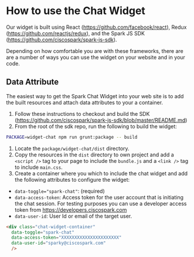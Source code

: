 # How to use the Chat Widget

Our widget is built using React (https://github.com/facebook/react), Redux (https://github.com/reactjs/redux), and the Spark JS SDK (https://github.com/ciscospark/spark-js-sdk).

Depending on how comfortable you are with these frameworks, there are are a number of ways you can use the widget on your website and in your code.

## Data Attribute

The easiest way to get the Spark Chat Widget into your web site is to add the built resources and attach data attributes to your a container.

1. Follow these instructions to checkout and build the SDK (https://github.com/ciscospark/spark-js-sdk/blob/master/README.md)
1. From the root of the sdk repo, run the following to build the widget:
```sh
PACKAGE=widget-chat npm run grunt:package -- build
```
1. Locate the `package/widget-chat/dist` directory.
1. Copy the resources in the `dist` directory to own project and add a `<script />` tag to your page to include the `bundle.js` and a `<link />` tag to include `main.css`.
1. Create a container where you which to include the chat widget and add the following attributes to configure the widget:
  * `data-toggle="spark-chat"`: (required)
  * `data-access-token`: Access token for the user account that is initiating the chat session. For testing purposes you can use a developer access token from https://developers.ciscospark.com
  * `data-user-id`: User Id or email of the target user.
```html
<div class="chat-widget-container"
  data-toggle="spark-chat"
  data-access-token="XXXXXXXXXXXXXXXXXXXXXX"
  data-user-id="sparky@ciscospark.com"
  />
```

